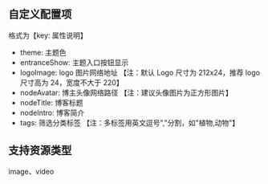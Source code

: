 ## 自定义配置项

格式为【key: 属性说明】

- theme: 主题色
- entranceShow: 主题入口按钮显示
- logoImage: logo 图片网络地址 【注：默认 Logo 尺寸为 212x24，推荐 logo 尺寸高为 24，宽度不大于 220】
- nodeAvatar: 博主头像网络路径 【注：建议头像图片为正方形图片】
- nodeTitle: 博客标题
- nodeIntro: 博客简介
- tags: 筛选分类标签 【注：多标签用英文逗号","分割，如"植物,动物"】

## 支持资源类型

image、video
